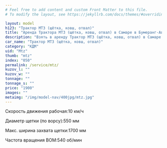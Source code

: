 ```yaml
---
# Feel free to add content and custom Front Matter to this file.
# To modify the layout, see https://jekyllrb.com/docs/themes/#overriding-theme-defaults

layout: model
h123: "Трактор МТЗ (щётка, ковш, отвал)"
title: "Аренда Трактора МТЗ (щётка, ковш, отвал) в Самаре в Бумеранг-АвтоТранс"
description: "Взять в аренду Трактор МТЗ (щётка, ковш, отвал) в Самаре в Бумеранг-АвтоТранс"
car_name: "Трактор МТЗ (щётка, ковш, отвал)"
category: "КДМ"
uid: "Mtz"
thumb: "mtz"
index: "050"
permalink: /service/mtz/
kuzov_l: ""
kuzov_w: ""
tonnage: ""
tonnage_s: ""
price: "1900"
images: ""
metaimg: "/img/model-nav/400jpg/mtz.jpg"
---
```


<p><span>Скорость движения рабочая:</span><span>10 км/ч</span></p>

<p><span>Диаметр щетки (по ворсу):</span><span>550 мм</span></p>

<p><span>Макc. ширина захвата щетки:</span><span>1700 мм</span></p>

<p><span>Частота вращения ВОМ:</span><span>540 об/мин</span></p>
